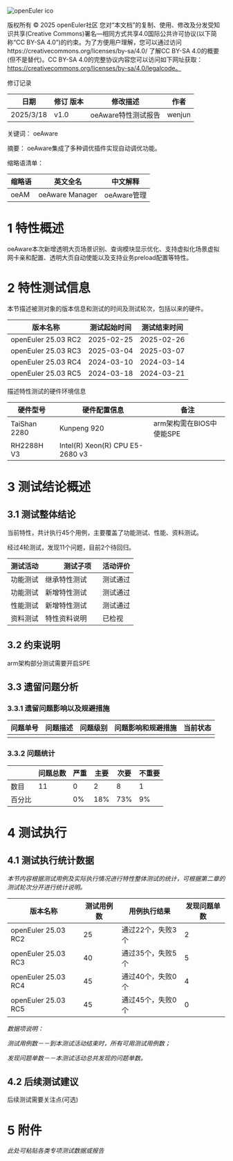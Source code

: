 ![openEuler ico](../../images/openEuler.png)

版权所有 © 2025  openEuler社区
您对“本文档”的复制、使用、修改及分发受知识共享(Creative Commons)署名—相同方式共享4.0国际公共许可协议(以下简称“CC BY-SA 4.0”)的约束。为了方便用户理解，您可以通过访问https://creativecommons.org/licenses/by-sa/4.0/ 了解CC BY-SA 4.0的概要 (但不是替代)。CC BY-SA 4.0的完整协议内容您可以访问如下网址获取：https://creativecommons.org/licenses/by-sa/4.0/legalcode。

修订记录

| 日期      | 修订   版本 | 修改描述                | 作者   |
| --------- | ----------- | ----------------------- | ------ |
| 2025/3/18 | v1.0        | oeAware特性测试报告 | wenjun |

关键词：  oeAware

摘要：
oeAware集成了多种调优插件实现自动调优功能。

缩略语清单：

| 缩略语 | 英文全名                 | 中文解释            |
| ------ | ------------------------ | ------------------- |
| oeAM   |  oeAware Manager  | oeAware管理 |

# 1     特性概述

oeAware本次新增透明大页场景识别、查询模块显示优化、支持虚拟化场景虚拟网卡亲和配置、透明大页自动使能以及支持业务preload配置等特性。


# 2     特性测试信息

本节描述被测对象的版本信息和测试的时间及测试轮次，包括以来的硬件。

| 版本名称            | 测试起始时间 | 测试结束时间 |
| ------------------- | ------------ | ------------ |
| openEuler 25.03 RC2 | 2025-02-25   | 2025-02-26   |
| openEuler 25.03 RC3 | 2025-03-04   | 2025-03-07   |
| openEuler 25.03 RC4 | 2024-03-10   | 2024-03-14   |
| openEuler 25.03 RC5 | 2024-03-18   | 2024-03-21   |

描述特性测试的硬件环境信息

| 硬件型号         | 硬件配置信息             | 备注                   |
| ---------------- | ------------------------ | ---------------------- |
| TaiShan 2280     |     Kunpeng 920       | arm架构需在BIOS中使能SPE |
| RH2288H V3     |     Intel(R) Xeon(R) CPU E5-2680 v3      |            |

# 3     测试结论概述

## 3.1   测试整体结论

当前特性，共计执行45个用例，主要覆盖了功能测试、性能、资料测试。

经过4轮测试，发现11个问题，目前2个待回归。

| 测试活动         |　　测试子项             | 活动评价                   |
| ---------------- | ------------------------ | ---------------------- |
| 功能测试     |     继承特性测试       | 测试通过 |
| 功能测试     |     新增特性测试       | 测试通过 |
| 性能测试     |     新增特性测试       | 测试通过 |
| 资料测试     |     特性资料说明      　| 已检视 |

## 3.2   约束说明

arm架构部分测试需要开启SPE

## 3.3   遗留问题分析

### 3.3.1 遗留问题影响以及规避措施

| 问题单号 | 问题描述 | 问题级别 | 问题影响和规避措施 | 当前状态 |
| -------- | -------- | -------- | ------------------ | -------- |
|          |          |          |                    |          |

### 3.3.2 问题统计

|        | 问题总数 | 严重 | 主要 | 次要 | 不重要 |
| ------ | -------- | ---- | ---- | ---- | ------ |
| 数目   |  11      | 0    | 2    |  8   |   1     |
| 百分比 |          | 0%   | 18%  | 73%  |   9%    |

# 4     测试执行

## 4.1   测试执行统计数据

*本节内容根据测试用例及实际执行情况进行特性整体测试的统计，可根据第二章的测试轮次分开进行统计说明。*

| 版本名称            | 测试用例数 | 用例执行结果       | 发现问题单数 |
| ------------------- | ---------- | ------------------ | ------------ |
| openEuler 25.03 RC2 | 25        | 通过22个，失败3个 |    2            |
| openEuler 25.03 RC3 | 40        | 通过35个，失败5个 |    5            |
| openEuler 25.03 RC4 | 45        | 通过40个，失败0个 |    4            |
| openEuler 25.03 RC5 | 45        | 通过45个，失败0个 |    0            |

*数据项说明：*

*测试用例数－－到本测试活动结束时，所有可用测试用例数；*

*发现问题单数－－本测试活动总共发现的问题单数。*

## 4.2   后续测试建议

后续测试需要关注点(可选)

# 5     附件

*此处可粘贴各类专项测试数据或报告*
